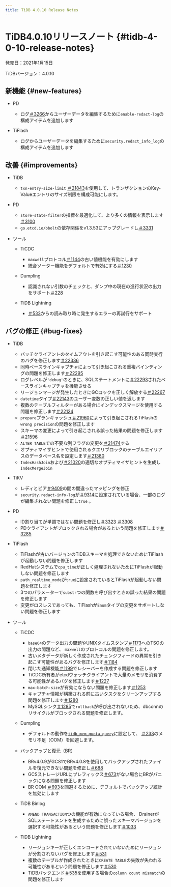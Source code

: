 ```yaml
---
title: TiDB 4.0.10 Release Notes
---
```


# TiDB4.0.10リリースノート {#tidb-4-0-10-release-notes}

発売日：2021年1月15日

TiDBバージョン：4.0.10

## 新機能 {#new-features}

-   PD

    -   ログ[＃3266](https://github.com/pingcap/pd/pull/3266)からユーザーデータを編集するために`enable-redact-log`の構成アイテムを追加します

-   TiFlash

    -   ログからユーザーデータを編集するために`security.redact_info_log`の構成アイテムを追加します

## 改善 {#improvements}

-   TiDB

    -   `txn-entry-size-limit` [＃21843](https://github.com/pingcap/tidb/pull/21843)を使用して、トランザクションのKey-Valueエントリのサイズ制限を構成可能にします。

-   PD

    -   `store-state-filter`の指標を最適化して、より多くの情報を表示します[＃3100](https://github.com/tikv/pd/pull/3100)
    -   `go.etcd.io/bbolt`の依存関係をv1.3.53にアップグレードし[＃3331](https://github.com/tikv/pd/pull/3331)

-   ツール

    -   TiCDC

        -   `maxwell`プロトコル[＃1144](https://github.com/pingcap/tiflow/pull/1144)の古い値機能を有効にします
        -   統合ソーター機能をデフォルトで有効にする[＃1230](https://github.com/pingcap/tiflow/pull/1230)

    -   Dumpling

        -   認識されない引数のチェックと、ダンプ中の現在の進行状況の出力をサポート[＃228](https://github.com/pingcap/dumpling/pull/228)

    -   TiDB Lightning

        -   [＃533](https://github.com/pingcap/tidb-lightning/pull/533)からの読み取り時に発生するエラーの再試行をサポート

## バグの修正 {#bug-fixes}

-   TiDB

    -   バッチクライアントのタイムアウトを引き起こす可能性のある同時実行のバグを修正します[＃22336](https://github.com/pingcap/tidb/pull/22336)
    -   同時ベースラインキャプチャによって引き起こされる重複バインディングの問題を修正します[＃22295](https://github.com/pingcap/tidb/pull/22295)
    -   ログレベルが`'debug'`のときに、SQLステートメントに[＃22293](https://github.com/pingcap/tidb/pull/22293)されたベースラインキャプチャを機能させる
    -   リージョンマージが発生したときにGCロックを正しく解放する[＃22267](https://github.com/pingcap/tidb/pull/22267)
    -   `datetime`タイプ[＃22143](https://github.com/pingcap/tidb/pull/22143)のユーザー変数の正しい値を返します
    -   複数のテーブルフィルターがある場合にインデックスマージを使用する問題を修正します[＃22124](https://github.com/pingcap/tidb/pull/22124)
    -   `prepare`プランキャッシュ[＃21960](https://github.com/pingcap/tidb/pull/21960)によって引き起こされるTiFlashの`wrong precision`の問題を修正します
    -   スキーマの変更によって引き起こされる誤った結果の問題を修正します[＃21596](https://github.com/pingcap/tidb/pull/21596)
    -   `ALTER TABLE`での不要な列フラグの変更を[＃21474](https://github.com/pingcap/tidb/pull/21474)する
    -   オプティマイザヒントで使用されるクエリブロックのテーブルエイリアスのデータベース名を設定します[＃21380](https://github.com/pingcap/tidb/pull/21380)
    -   `IndexHashJoin`および[＃21020](https://github.com/pingcap/tidb/pull/21020)の適切なオプティマイザヒントを生成し`IndexMergeJoin`

-   TiKV

    -   レディとピア[＃9409](https://github.com/tikv/tikv/pull/9409)の間の間違ったマッピングを修正
    -   `security.redact-info-log`が[＃9314](https://github.com/tikv/tikv/pull/9314)に設定されている場合、一部のログが編集されない問題を修正し`true` 。

-   PD

    -   ID割り当てが単調ではない問題を修正し[＃3323](https://github.com/tikv/pd/pull/3323) [＃3308](https://github.com/tikv/pd/pull/3308)
    -   PDクライアントがブロックされる場合があるという問題を修正します[＃3285](https://github.com/pingcap/pd/pull/3285)

-   TiFlash

    -   TiFlashが古いバージョンのTiDBスキーマを処理できないためにTiFlashが起動しない問題を修正します
    -   RedHatシステムで`cpu_time`が正しく処理されないためにTiFlashが起動しない問題を修正します
    -   `path_realtime_mode`が`true`に設定されているとTiFlashが起動しない問題を修正します
    -   3つのパラメーターで`substr`つの関数を呼び出すときの誤った結果の問題を修正します
    -   変更がロスレスであっても、TiFlashが`Enum`タイプの変更をサポートしない問題を修正します

-   ツール

    -   TiCDC

        -   `base64`のデータ出力の問題やUNIXタイムスタンプ[＃1173](https://github.com/pingcap/tiflow/pull/1173)へのTSOの出力の問題など、 `maxwell`のプロトコルの問題を修正します。
        -   古いメタデータが新しく作成されたチェンジフィードの異常を引き起こす可能性があるバグを修正します[＃1184](https://github.com/pingcap/tiflow/pull/1184)
        -   閉じた通知機能[＃1199](https://github.com/pingcap/tiflow/pull/1199)でレシーバーを作成する問題を修正します
        -   TiCDC所有者がetcdウォッチクライアントで大量のメモリを消費する可能性があるバグを修正します[＃1227](https://github.com/pingcap/tiflow/pull/1227)
        -   `max-batch-size`が有効にならない問題を修正します[＃1253](https://github.com/pingcap/tiflow/pull/1253)
        -   キャプチャ情報が構築される前に古いタスクをクリーンアップする問題を修正します[＃1280](https://github.com/pingcap/tiflow/pull/1280)
        -   MySQLシンク[＃1285](https://github.com/pingcap/tiflow/pull/1285)で`rollback`が呼び出されないため、dbconnのリサイクルがブロックされる問題を修正します。

    -   Dumpling

        -   デフォルトの動作を[`tidb_mem_quota_query`](/system-variables.md#tidb_mem_quota_query)に設定して、 [＃233](https://github.com/pingcap/dumpling/pull/233)のメモリ不足（OOM）を回避します。

    -   バックアップと復元（BR）

        -   BRv4.0.9がGCS1でBRv4.0.8を使用してバックアップされたファイルを復元できない問題を修正し[＃688](https://github.com/pingcap/br/pull/688)
        -   GCSストレージURLにプレフィックス[＃673](https://github.com/pingcap/br/pull/673)がない場合にBRがパニックになる問題を修正します
        -   BR OOM [＃693](https://github.com/pingcap/br/pull/693)を回避するために、デフォルトでバックアップ統計を無効にします

    -   TiDB Binlog

        -   `AMEND TRANSACTION`つの機能が有効になっている場合、 DrainerがSQLステートメントを生成するために誤ったスキーマバージョンを選択する可能性があるという問題を修正します[＃1033](https://github.com/pingcap/tidb-binlog/pull/1033)

    -   TiDB Lightning

        -   リージョンキーが正しくエンコードされていないためにリージョンが分割されないバグを修正します[＃531](https://github.com/pingcap/tidb-lightning/pull/531)
        -   複数のテーブルが作成されたときに`CREATE TABLE`の失敗が失われる可能性があるという問題を修正します[＃530](https://github.com/pingcap/tidb-lightning/pull/530)
        -   TiDBバックエンド[＃535](https://github.com/pingcap/tidb-lightning/pull/535)を使用する場合の`column count mismatch`の問題を修正します
